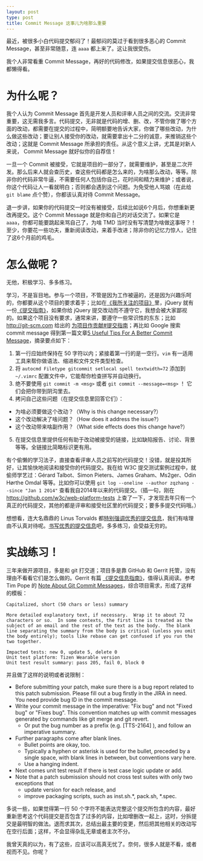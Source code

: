 ```yaml
---
layout: post
type: post
title: Commit Message 这事儿为啥那么重要
---
```


最近，被很多小白代码提交郁闷了！最郁闷的莫过于看到很多恶心的 Commit Message，甚至非常随意，连 `aaaa` 都上来了。这让我很受伤。

我个人非常看重 Commit Message，再好的代码修改，如果提交信息很恶心，我都懒得看。

# 为什么呢？

我个人认为 Commit Message 首先是开发人员和评审人员之间的交流。交流非常重要，这无需我多言。代码提交，无非就是代码的增、删、改，不管你做了哪个方面的改动，都需要在提交的过程中，简明额要地告诉大家，你做了哪些改动，为什么做这些改动；要让别人接受你的改动，就需要拿出十二分的诚意，来推销这些个改动；这就是 Commit Message 所承担的责任。从这个意义上讲，尤其是对新人来说， Commit Message 就好似你的自荐信！

一旦一个 Commit 被接受，它就是项目的一部分了，就需要维护，甚至是二次开发。那么后来人就会查历史，查这些代码都是怎么来的，为啥那么改动，等等。除非你的代码非常牛逼，不需要任何人包括你自己，花时间和精力来维护；或者说，你这个代码让人一看就明白；否则都会遇到这个问题。为免受他人骂娘（在此给 `git blame` 点个赞），你都该认真对待 Commit Message。

退一步讲，如果你的代码提交一时没有被接受，后续比如说6个月后，你想重新更改再提交。这个 Commit Message 就是你和自己的对话交流了。如果它是 `aaaa`，你都可能要跳起来骂自己了，为啥 TMD 当时没有写清楚为啥做这事呀？！至少，你要花一些功夫，重新阅读改动，来着手改进；除非你的记忆力惊人，记住了这6个月前的鸡毛。

# 怎么做呢？

无他，积极学习、多多练习。

学习，不是盲目地。参与一个项目，不管是因为工作被逼的，还是因为兴趣乐呵的，你都要从这个项目的要求着手；比如在[《我所关注的项目》](/blog/2014/12/19/projects-i-care-about.html)里，jQuery 就有一份[《提交指南》](http://contribute.jquery.org/commits-and-pull-requests/#commit-guidelines)，如果你给 jQuery 提交改动而不遵守它，我想会被大家鄙视的。如果这个项目没有要求，通常来讲，要遵守一些常识性的东东；比如 http://git-scm.com 给出的 [为项目作贡献#提交指南](http://git-scm.com/book/zh/v1/%E5%88%86%E5%B8%83%E5%BC%8F-Git-%E4%B8%BA%E9%A1%B9%E7%9B%AE%E4%BD%9C%E8%B4%A1%E7%8C%AE#%E6%8F%90%E4%BA%A4%E6%8C%87%E5%8D%97)；再比如 Google 搜索 commit message 得到第一篇文章[5 Useful Tips For A Better Commit Message](http://robots.thoughtbot.com/5-useful-tips-for-a-better-commit-message)，摘录要点如下：

1. 第一行应始终保持在 50 字符以内；紧接着第一行的是一空行。`vim` 有一适用工具来帮你做语法、缩进和文件文件类型检查。
2. 将 `autocmd Filetype gitcommit setlocal spell textwidth=72` 添加到 `~/.vimrc` 配置文件中，它能帮你检查拼写并自动换行。
3. 绝不要使用 `git commit -m <msg>` 或者 `git commit --message=<msg>` ！ 它们会把你带到阴沟里去。
4. 拷问自己这些问题（在提交信息里回答它们）：
  * 为啥必须要做这个改动？（Why is this change necessary?）
  * 这个改动解决了啥问题？（How does it address the issue?）
  * 这个改动带来啥副作用？（What side effects does this change have?）
5. 在提交信息里提供任何有助于改动被接受的链接，比如缺陷报告、讨论、背景等等。全链接比简略标识更有用。

有个偷懒的学习法子，直接查看评审人员之前写的代码提交！没错，就是投其所好，让其愉快地阅读和接受你的代码提交。我在给 W3C 提交测试案例过程中，就偷师学艺过：Gérard Talbot、Simon Pieters、James Graham、Ms2ger、Odin Hørthe Omdal 等等。比如你可以使用 `git log --oneline --author zqzhang --since "Jan 1 2014"` 查看我自2014年以来的代码提交。（插一句，刚在 https://github.com/w3c/web-platform-tests 上查了一下，才发现去年只有一个真正的代码提交，其他的都是评审和接受社区里的代码提交；要多多提交代码哦。）

想想看，连大名鼎鼎的 Linus Torvalds 都[特别强调优秀的提交信息](https://github.com/torvalds/linux/pull/17#issuecomment-5659933)，我们有啥理由不认真对待呢。[书写优秀的提交信息](https://github.com/erlang/otp/wiki/Writing-good-commit-messages)吧，多多练习，会受益无穷的。

# 实战练习！

三年来做开源项目，多是和 git 打交道；项目多是靠 GitHub 和 Gerrit 托管，没有理由不看看它们是怎么做的。Gerrit 有篇 [《提交信息指南》](http://www.mediawiki.org/wiki/Gerrit/Commit_message_guidelines)，值得认真阅读。参考 Tim Pope 的 [Note About Git Commit Messages](http://tbaggery.com/2008/04/19/a-note-about-git-commit-messages.html)，综合项目需求，形成了这样的模板：

~~~
Capitalized, short (50 chars or less) summary

More detailed explanatory text, if necessary.  Wrap it to about 72
characters or so.  In some contexts, the first line is treated as the
subject of an email and the rest of the text as the body.  The blank
line separating the summary from the body is critical (unless you omit
the body entirely); tools like rebase can get confused if you run the
two together.

Impacted tests: new 0, update 5, delete 0
Unit test platform: Tizen Wearable version
Unit test result summary: pass 205, fail 0, block 0
~~~

并且做了这样的说明或者说限制：

* Before submitting your patch, make sure there is a bug report related to this patch submission. Please fill out a bug firstly in the JIRA in need. You need provide bug ID in the commit message.
* Write your commit message in the imperative: "Fix bug" and not "Fixed bug" or "Fixes bug".  This convention matches up with commit messages generated by commands like git merge and git revert.
  * Or put the bug number as a prefix (e.g. [TTS-2164] ), and follow an imperative summary.
* Further paragraphs come after blank lines.
  * Bullet points are okay, too.
  * Typically a hyphen or asterisk is used for the bullet, preceded by a single space, with blank lines in between, but conventions vary here.
  * Use a hanging indent.
* Next comes unit test result if there is test case logic update or add.
* Note that a patch submission should not cross test suites with only two exceptions that
  * update version for each release, and
  * improve packaging scripts, such as inst.sh.*, pack.sh, *.spec.

多说一些，如果觉得第一行 50 个字符不能表达完整这个提交所包含的内容，最好重新思考这个代码提交是否包含了过多的内容，比如增删改一起上，这时，分拆提交是最明智的做法。退而求其次，总结出最主要的变更，然后把其他相关的改动写在空行后面；这样，不会显得杂乱无章或者主次不分。

我曾天真的以为，有了这些，应该可以高真无忧了。奈何，很多人就是不看，或者视而不见。你呢？

